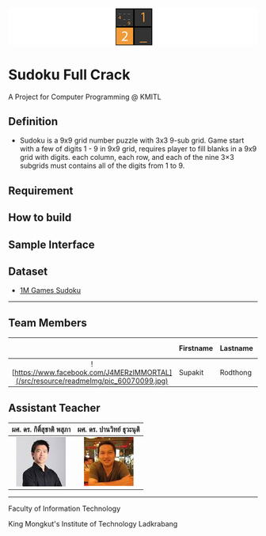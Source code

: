 ![](/src/resource/readmeImg/banner.png)

# Sudoku Full Crack
A Project for Computer Programming @ KMITL

## Definition
* Sudoku is a 9x9 grid number puzzle with 3x3 9-sub grid. Game start with a few of digits 1 - 9 in 9x9 grid,
requires player to fill blanks in a 9x9 grid with digits. each column, each row, and each of the nine 3×3 subgrids must contains all of the digits from 1 to 9.

## Requirement

## How to build

## Sample Interface

## Dataset
* [1M Games Sudoku](https://www.kaggle.com/bryanpark/sudoku)

---

## Team Members
|  |Firstname|Lastname|GitHub Username|Student ID|
|:-:|--|------|---------------|---------|
|![https://www.facebook.com/J4MERzIMMORTAL](/src/resource/readmeImg/pic_60070099.jpg)|Supakit|Rodthong|[@KurokoChu](https://github.com/KurokoChu)|60070099|

## Assistant Teacher
|ผศ. ดร. กิติ์สุชาติ พสุภา|ผศ. ดร. ปานวิทย์ ธุวะนุติ|
|:-:|:-:|
|![](/src/resource/readmeImg/pic_Oung.png)|![](/src/resource/readmeImg/pic_Panwit.png)|

---

Faculty of Information Technology

King Mongkut's Institute of Technology Ladkrabang
